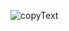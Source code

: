 ![copyText](https://github.com/barmajli2/Copy-Text/assets/162905905/3e488445-8c81-458b-9334-b091dfdf2d3b)
